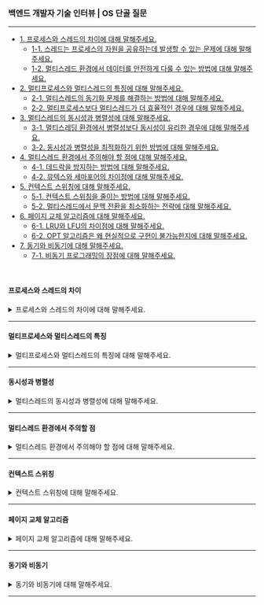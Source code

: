 ### 백엔드 개발자 기술 인터뷰 | OS 단골 질문

---

- [1. 프로세스와 스레드의 차이에 대해 말해주세요.](#프로세스와-스레드의-차이)
    - [1-1. 스레드는 프로세스의 자원을 공유하는데 발생할 수 있는 문제에 대해 말해주세요.]()
    - [1-2. 멀티스레드 환경에서 데이터를 안전하게 다룰 수 있는 방법에 대해 말해주세요.]()
- [2. 멀티프로세스와 멀티스레드의 특징에 대해 말해주세요.](#멀티프로세스와-멀티스레드의-특징)
    - [2-1. 멀티스레드의 동기화 문제를 해결하는 방법에 대해 말해주세요.]()
    - [2-2. 멀티프로세스보다 멀티스레드가 더 효율적인 경우에 대해 말해주세요.]()
- [3. 멀티스레드의 동시성과 병렬성에 대해 말해주세요.](#동시성과-병렬성)
    - [3-1. 멀티스레딩 환경에서 병렬성보다 동시성이 유리한 경우에 대해 말해주세요.]()
    - [3-2. 동시성과 병렬성을 최적화하기 위한 방법에 대해 말해주세요.]()
- [4. 멀티스레드 환경에서 주의해야 할 점에 대해 말해주세요.](#멀티스레드-환경에서-주의할-점)
    - [4-1. 데드락을 방지하는 방법에 대해 말해주세요.]()
    - [4-2. 뮤텍스와 세마포어의 차이점에 대해 말해주세요.]()
- [5. 컨텍스트 스위칭에 대해 말해주세요.](#컨텍스트-스위칭)
    - [5-1. 컨텍스트 스위칭을 줄이는 방법에 대해 말해주세요.]()
    - [5-2. 멀티스레드에서 문맥 전환을 최소화하는 전략에 대해 말해주세요.]()
- [6. 페이지 교체 알고리즘에 대해 말해주세요.](#페이지-교체-알고리즘)
    - [6-1. LRU와 LFU의 차이점에 대해 말해주세요.]()
    - [6-2. OPT 알고리즘은 왜 현실적으로 구현이 불가능한지에 대해 말해주세요.]()
- [7. 동기와 비동기에 대해 말해주세요.](#동기와-비동기)
    - [7-1. 비동기 프로그래밍의 장점에 대해 말해주세요.]()

<br>

#### 프로세스와 스레드의 차이

<details>
<summary>프로세스와 스레드의 차이에 대해 말해주세요.</summary>

- 프로세스(Process)는 실행 중인 프로그램으로, 독립된 메모리 공간(Code, Data, Heap, Stack)을 가진다.

- 스레드(Thread)는 프로세스 내에서 실행되는 작업의 단위이다.
    - Stack만 개별적으로 할당받고, Code, Data, Heap 영역을 공유한다.
    - 같은 프로세스 내에서는 스레드 간 데이터 공유가 가능하다.

<details>
<summary>⁉️ 스레드는 프로세스의 자원을 공유하는데 발생할 수 있는 문제에 대해 말해주세요.</summary>

- 스레드는 같은 프로세스 내에서 메모리(Code, Data, Heap)를 공유하기 때문에 경쟁 상태(Race Condition) 문제가 발생할 수 있다.
- 경쟁 상태(Race Condition)는 여러 스레드가 동시에 공유 데이터에 접근하여 예상치 못한 결과가 발생하는 문제이다.

</details>

<br>

<details>
<summary>⁉️ 멀티스레드 환경에서 데이터를 안전하게 다룰 수 있는 방법에 대해 말해주세요.</summary>

- 뮤텍스(Mutex)는 한 번에 하나의 스레드만 공유 데이터에 접근하도록 제한한다. (상호 배제)
- 세마포어(Semaphore)는 동시 접근 가능한 스레드 수를 제한한다.

</details>

</details>

---

#### 멀티프로세스와 멀티스레드의 특징

<details>
<summary>멀티프로세스와 멀티스레드의 특징에 대해 말해주세요.</summary>

- 멀티프로세스는 여러 개의 프로세스를 독립적으로 실행하는 방식이다.
    - 하나의 프로세스가 종료되어도 다른 프로세스에는 영향이 없다.
    - 단, 프로세스 간 데이터 공유가 어렵고, 문맥 전환 비용(Context Switching)이 크다.

- 멀티스레드는 하나의 프로세스 내부에서 여러 개의 스레드가 동시에 실행하는 방식이다.
    - 스레드 간 데이터 공유가 용이하지만, 동기화 문제가 발생할 가능성이 있다.

<details>
<summary>⁉️ 멀티스레드의 동기화 문제를 해결하는 방법에 대해 말해주세요.</summary>

- 락(Lock)을 사용하여 특정 자원에 대해 한 번에 하나의 스레드만 접근하도록 제한한다.
- 세마포어(Semaphore)를 사용하여 동시에 접근 가능한 스레드 수를 조정한다.

</details>

<br>

<details>
<summary>⁉️ 멀티프로세스보다 멀티스레드가 더 효율적인 경우에 대해 말해주세요.</summary>

- 같은 메모리를 공유해야 하는 경우로 웹 서버, 게임 엔진, 실시간 애플리케이션을 사용할 때 효율적이다.
- 문맥 전환 비용이 큰 경우로 멀티프로세스보다 멀티스레드는 문맥 전환(Context Switching) 비용이 적다.
- I/O 작업이 적고, 연산이 집중된 경우로 멀티스레드가 더 빠른 실행 속도를 가진다.

</details>

</details>

---

#### 동시성과 병렬성

<details>
<summary>멀티스레드의 동시성과 병렬성에 대해 말해주세요.</summary>

- 동시성(Concurrency)은 싱글 코어에서 여러 개의 작업을 번갈아가며 실행하는, 논리적 동시 실행 방식이다.
    - 웹 서버가 여러 요청을 번갈아 처리한다.

- 병렬성(Parallelism)은 멀티 코어에서 여러 개의 작업을 물리적으로 동시에 실행하는 방식이다.
    - 데이터 분석 작업을 여러 코어에서 동시에 수행한다.

<details>
<summary>⁉️ 멀티스레딩 환경에서 병렬성보다 동시성이 유리한 경우에 대해 말해주세요.</summary>

- 싱글 코어 환경에서는 병렬성 대신 동시성을 사용해야 한다.
- I/O 작업이 많은 경우에는 동시성이 더 유리하다.
    - 예를 들어, 웹 서버의 경우로 클라이언트 요청을 순차적으로 처리하는 것보다 동시 실행이 더 효과적이다.

</details>

<br>

<details>
<summary>⁉️ 동시성과 병렬성을 최적화하기 위한 방법에 대해 말해주세요.</summary>

- 스레드 풀(Thread Pool)을 사용하여 불필요한 스레드 생성 및 삭제를 방지하여 성능을 최적화한다.
- 비동기 프로그래밍(Async Programming)을 적용하여 필요할 때만 작업을 수행하도록 한다.
- 작업을 적절히 분할하도록 연산을 여러 스레드로 나눠서 실행한다.

</details>

</details>

---

#### 멀티스레드 환경에서 주의할 점

<details>
<summary>멀티스레드 환경에서 주의해야 할 점에 대해 말해주세요.</summary>

- 멀티스레드 환경에서 발생할 수 있는 문제점:
    - 경쟁 상태(Race Condition)로 여러 스레드가 동시에 공유 데이터에 접근하면 예상치 못한 결과가 발생할 수 있다.
    - 데드락(Deadlock) 상태로 두 개 이상의 스레드가 서로 자원을 점유한 상태에서 무한 대기할 수 있다.
    - 교착 상태(Starvation)로 특정 스레드가 계속해서 자원을 할당받지 못하고 대기하는 상태가 발생할 수 있다.

- 문제점 해결 방법:
    - 뮤텍스(Mutex)는 한 번에 하나의 스레드만 공유 자원에 접근 가능하도록 한다.
    - 세마포어(Semaphore)는 동시에 접근 가능한 스레드 개수를 제한한다.
    - 스핀락(Spinlock)은 바쁜 대기 방식으로 CPU 사용률을 최적화한다.

<details>
<summary>⁉️ 데드락을 방지하는 방법에 대해 말해주세요.</summary>

- 데드락 발생 조건 (Coffman's 조건): 아래 4가지 조건이 동시에 만족하면 데드락(Deadlock)이 발생한다.
    - 상호 배제(Mutual Exclusion)는 자원을 한 번에 하나의 프로세스만 사용 가능하도록 하는 상태이다.
    - 점유 대기(Hold and wait)는 자원을 점유한 상태에서 추가 자원을 기다리는 상태이다.
    - 비선점(No Preemption)은 다른 프로세스가 점유한 자원을 강제로 빼앗을 수 없는 상태이다.
    - 순환 대기(Circular Wait)는 프로세스들이 원형으로 자원을 대기하는 구조이다.

- 데드락 방지 방법:
    - 상호 배제 조건 제거(자원 공유)로 여러 개의 프로세스가 동시에 사용할 수 있도록 자원을 공유하면 데드락을 방지할 수 있다.
    - 점유 대기 조건 제거(자원 요청 전부 완료 후 실행)로 프로세스가 실행되기 전에 필요한 모든 자원을 한 번에 할당하여 점유 대기 상태를 만들지 않는다.
        - 하지만 자원의 활용률이 낮아지고, 요청하지 않을 자원까지 할당될 가능성이 있다.
    - 비선점 조건 제거(자원 회수)로 자원을 점유한 프로세스가 추가 자원을 요청하면 기존 자원을 반납하도록 한다.
        - 하지만 일부 프로세스가 자원을 얻지 못하고 계속 실행되지 않는 기아 상태가 발생할 가능성이 있다.
    - 순환 대기 조건 제거(자원 순서 지정)는 모든 자원에 고유한 우선순위(번호)를 부여하여 순서대로만 요청할 수 있도록 한다.
    - 은행가 알고리즘으로 데드락 회피 기법 중 하나로, 자원의 할당을 신중하게 관리하여 데드락을 방지하는 알고리즘이다.
        - 각 프로세스가 필요한 자원의 최대량을 선언하고, 안전 상태인 경우에만 자원을 할당한다.

</details>

<br>

<details>
<summary>⁉️ 뮤텍스와 세마포어의 차이점에 대해 말해주세요.</summary>

- 뮤텍스(Mutex)는 한 번에 하나의 스레드만 공유 자원에 접근할 수 있도록 하는 락(Lock) 기법이다.
- 세마포어(Semaphore)는 동시에 접근 가능한 스레드의 개수를 지정할 수 있는 기법이다.

- 뮤텍스는 값으로 0 또는 1을 사용하는 이진 세마포인 반면, 세마포어는 값으로 0 이상을 사용한다.
- 뮤텍스는 단일 스레드 접근을 제한하는 목적이지만, 세마포어는 여러 개의 스레드 동시 접근이 가능한 동기화가 목적이다.
- 뮤텍스는 락을 획득한 스레드만 해제 가능하지만, 세마포어는 소유권이 없어 다른 스레드도 해제가 가능하다.

</details>

</details>

---

#### 컨텍스트 스위칭

<details>
<summary>컨텍스트 스위칭에 대해 말해주세요.</summary>

- CPU가 실행 중인 프로세스를 변경할 때, 기존 프로세스의 상태를 저장하고 새로운 프로세스의 상태를 복구하는 과정이다.
- 문맥 전환이 발생하면 CPU 캐시 초기화, 레지스터 변경, PCB(Process Control Block) 교체 등이 이루어진다.

- 컨텍스트 스위칭은 여러 작업이 이루어지므로 비용이 커서 오버헤드가 발생할 수 있다.
- 또한, 캐시 미스가 증가하여 성능 저하로 이어질 가능성이 있다.

<details>
<summary>⁉️ 컨텍스트 스위칭을 줄이는 방법에 대해 말해주세요.</summary>

- 멀티스레드 대신 스레드 풀(Thread Pool)을 사용하여 불필요한 스레드 생성 및 제거를 방지한다.
- 작업 단위를 크게 만들어서 너무 자주 문맥 전환이 일어나지 않도록 작업 크기를 조정한다.
- 동기화를 최소화하여 락을 적게 사용해서 문맥 전환 횟수를 줄인다.

</details>

<br>

<details>
<summary>⁉️ 멀티스레드에서 문맥 전환을 최소화하는 전략에 대해 말해주세요.</summary>

- 락을 최소한으로 사용하여 스레드 간 전환 비용을 감소시킨다.
- 스레드 바인딩을 적용하여 특정 코어에서 특정 스레드만 실행하도록 고정시킨다.

</details>

</details>

---

#### 페이지 교체 알고리즘

<details>
<summary>페이지 교체 알고리즘에 대해 말해주세요.</summary>

- 페이지 부재 발생 시, 메모리에 적재할 새로운 페이지를 결정하는 알고리즘이다.

- 페이지 교체의 주요 알고리즘:
    - FIFO: 가장 먼저 들어온 페이지를 교체한다.
    - LRU: 가장 오래 사용되지 않은 페이지를 교체한다.
    - LFU: 참조 횟수가 가장 적은 페이지를 교체한다.
    - OPT(Optimal): 앞으로 가장 오랫동안 사용되지 않을 페이지를 교체한다.

<details>
<summary>⁉️ LRU와 LFU의 차이점에 대해 말해주세요.</summary>

- LRU(Least Recently Used)는 가장 오래 사용되지 않은 페이지를 교체한다.
    - 사용 기록을 기반으로 교체한다.

- LFU(Least Frequently Used)는 참조 횟수가 가장 적은 페이지를 교체한다.
    - 자주 사용된 페이지는 유지한다.

</details>

<br>

<details>
<summary>⁉️ OPT 알고리즘은 왜 현실적으로 구현이 불가능한지에 대해 말해주세요.</summary>

-

</details>

</details>

---

#### 동기와 비동기

<details>
<summary>동기와 비동기에 대해 말해주세요.</summary>

-

<details>
<summary>⁉️ 비동기 프로그래밍의 장점에 대해 말해주세요.</summary>

-

</details>

</details>

---
